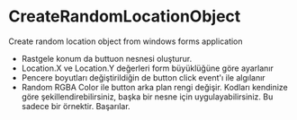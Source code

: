 # CreateRandomLocationObject
Create random location object from windows forms application 
- Rastgele konum da buttuon nesnesi oluşturur.
- Location.X ve Location.Y değerleri form büyüklüğüne göre ayarlanır
- Pencere boyutları değiştirildiğin de button click event'ı ile algılanır
- Random RGBA Color ile button arka plan rengi değişir.
Kodları kendinize göre şekillendirebilirsiniz, başka bir nesne için uygulayabilirsiniz. Bu sadece bir örnektir.
Başarılar.
